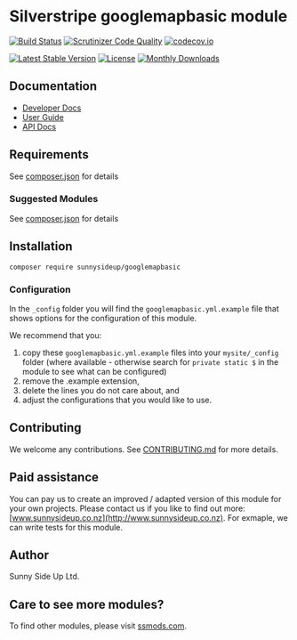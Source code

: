 # Silverstripe googlemapbasic module
[![Build Status](https://travis-ci.org/sunnysideup/silverstripe-googlemapbasic.svg?branch=master)](https://travis-ci.org/sunnysideup/silverstripe-googlemapbasic)
[![Scrutinizer Code Quality](https://scrutinizer-ci.com/g/sunnysideup/silverstripe-googlemapbasic/badges/quality-score.png?b=master)](https://scrutinizer-ci.com/g/sunnysideup/silverstripe-googlemapbasic/?branch=master)
[![codecov.io](https://codecov.io/github/sunnysideup/silverstripe-googlemapbasic/coverage.svg?branch=master)](https://codecov.io/github/sunnysideup/silverstripe-googlemapbasic?branch=master)

[![Latest Stable Version](https://poser.pugx.org/sunnysideup/googlemapbasic/version)](https://packagist.org/packages/sunnysideup/googlemapbasic)
[![License](https://poser.pugx.org/sunnysideup/googlemapbasic/license)](https://packagist.org/packages/sunnysideup/googlemapbasic)
[![Monthly Downloads](https://poser.pugx.org/sunnysideup/googlemapbasic/d/monthly)](https://packagist.org/packages/sunnysideup/googlemapbasic)


## Documentation



 * [Developer Docs](docs/en/INDEX.md)
 * [User Guide](docs/en/userguide.md)
 * [API Docs](http://docs.ssmods.com/sunnysideup/googlemapbasic/classes.xhtml)


## Requirements



See [composer.json](composer.json) for details


### Suggested Modules



See [composer.json](composer.json) for details


## Installation


```
composer require sunnysideup/googlemapbasic
```

### Configuration



In the `_config` folder you will find the `googlemapbasic.yml.example`
file that shows options for the configuration of this module.

We recommend that you:

  1. copy these `googlemapbasic.yml.example` files into your
`mysite/_config` folder (where available - otherwise search for `private static $` in the module to see what can be configured)
  2. remove the .example extension,
  3. delete the lines you do not care about, and
  4. adjust the configurations that you would like to use.


## Contributing



We welcome any contributions. See [CONTRIBUTING.md](CONTRIBUTING.md) for more details.

## Paid assistance



You can pay us to create an improved / adapted version of this module for your own projects.  Please contact us if you like to find out more: [www.sunnysideup.co.nz](http://www.sunnysideup.co.nz).  For exmaple, we can write tests for this module.  

## Author



Sunny Side Up Ltd.


## Care to see more modules?

To find other modules, please visit [ssmods.com](http://ssmods.com/).
